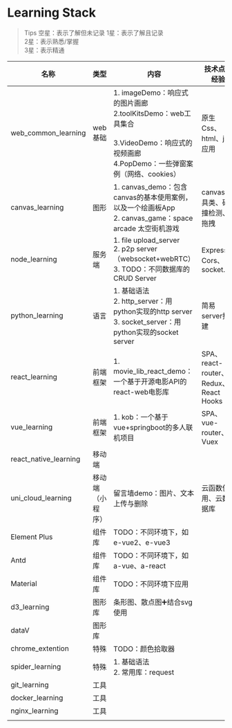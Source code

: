 # Learning Stack

> Tips
> 空星：表示了解但未记录
> 1星：表示了解且记录<br />2星：表示熟悉/掌握<br />3星：表示精通

| 名称                  | 类型             | 内容                                                         | 技术点与经验                          | Status                                            |
| --------------------- | ---------------- | ------------------------------------------------------------ | ------------------------------------- | ------------------------------------------------- |
| web_common_learning   | web基础          | 1. imageDemo：响应式的图片画廊<br />2.toolKitsDemo：web工具集合<br /><br />3.VideoDemo：响应式的视频画廊<br />4.PopDemo：一些弹窗案例（网络、cookies） | 原生Css、html、js应用                 | ★★☆<br />[Details](web_common_learning/README.md) |
| canvas_learning       | 图形             | 1. canvas_demo：包含canvas的基本使用案例，以及一个绘画板App<br />2. canvas_game：space arcade 太空街机游戏 | canvas工具类、碰撞检测、拖拽          | ★★☆<br />[Details](canvas_learning/readme.md)     |
| node_learning         | 服务端           | 1. file upload_server<br />2. p2p server（websocket+webRTC）<br />3. TODO：不同数据库的CRUD Server | Express、Cors、socket.io              | ★☆☆<br />                                         |
| python_learning       | 语言             | 1. 基础语法<br />2. http_server：用python实现的http server<br />3. socket_server：用python实现的socket server | 简易server搭建                        | ★☆☆                                               |
| react_learning        | 前端框架         | 1. movie_lib_react_demo：一个基于开源电影API的react-web电影库 | SPA、react-router、Redux、React Hooks | ★★☆                                               |
| vue_learning          | 前端框架         | 1. kob：一个基于vue+springboot的多人联机项目                 | SPA、vue-router、Vuex                 | ★★☆                                               |
| react_native_learning | 移动端           |                                                              |                                       | ★☆☆                                               |
| uni_cloud_learning    | 移动端（小程序） | 留言墙demo：图片、文本上传与删除                             | 云函数使用、云数据库                  | ★☆☆                                               |
| Element Plus          | 组件库           | TODO：不同环境下，如e-vue2、e-vue3                           |                                       | ☆☆☆                                               |
| Antd                  | 组件库           | TODO：不同环境下，如a-vue、a-react                           |                                       | ☆☆☆                                               |
| Material              | 组件库           | TODO：不同环境下应用                                         |                                       | ☆☆☆                                               |
| d3_learning           | 图形库           | 条形图、散点图➕结合svg使用                                   |                                       | ★☆☆                                               |
| dataV                 | 图形库           |                                                              |                                       | ☆☆☆                                               |
| chrome_extention      | 特殊             | TODO：颜色拾取器                                             |                                       | ☆☆☆                                               |
| spider_learning       | 特殊             | 1. 基础语法<br />2. 常用库：request                          |                                       | ☆☆☆                                               |
| git_learning          | 工具             |                                                              |                                       | ★★☆                                               |
| docker_learning       | 工具             |                                                              |                                       | ☆☆☆                                               |
| nginx_learning        | 工具             |                                                              |                                       | ☆☆☆                                               |
|                       |                  |                                                              |                                       |                                                   |

